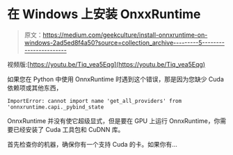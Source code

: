 # 在 Windows 上安装 OnxxRuntime

> 原文：<https://medium.com/geekculture/install-onnxruntime-on-windows-2ad5ed8f4a50?source=collection_archive---------5----------------------->

视频版:[https://youtu.be/Tiq_vea5Eqg](https://youtu.be/Tiq_vea5Eqg)

如果您在 Python 中使用 OnnxRuntime 时遇到这个错误，那是因为您缺少 Cuda 依赖项或其他东西，

```
ImportError: cannot import name 'get_all_providers' from 'onnxruntime.capi._pybind_state
```

OnnxRuntime 并没有使它超级显式，但是要在 GPU 上运行 OnnxRuntime，你需要已经安装了 Cuda 工具包和 CuDNN 库。

首先检查你的机器，确保你有一个支持 Cuda 的卡。如果你有…